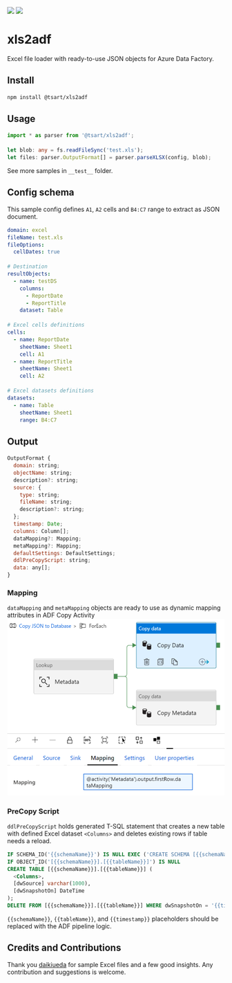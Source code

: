 ![](https://badgen.net/npm/v/@tsart/xls2adf)
![](https://badgen.net/npm/types/@tsart/xls2adf)

# xls2adf

Excel file loader with ready-to-use JSON objects for Azure Data Factory.

## Install

```bash
npm install @tsart/xls2adf
```

## Usage

```typescript
import * as parser from '@tsart/xls2adf';

let blob: any = fs.readFileSync('test.xls');
let files: parser.OutputFormat[] = parser.parseXLSX(config, blob);
```

See more samples in `__test__` folder.

## Config schema

This sample config defines `A1`, `A2` cells and `B4:C7` range to extract as JSON document.

```yml
domain: excel
fileName: test.xls
fileOptions:
  cellDates: true

# Destination
resultObjects:
  - name: testDS
    columns:
      - ReportDate
      - ReportTitle
    dataset: Table

# Excel cells definitions
cells:
  - name: ReportDate
    sheetName: Sheet1
    cell: A1
  - name: ReportTitle
    sheetName: Sheet1
    cell: A2

# Excel datasets definitions
datasets:
  - name: Table
    sheetName: Sheet1
    range: B4:C7
```

## Output

```js
OutputFormat {
  domain: string;
  objectName: string;
  description?: string;
  source: {
    type: string;
    fileName: string;
    description?: string;
  };
  timestamp: Date;
  columns: Column[];
  dataMapping?: Mapping;
  metaMapping?: Mapping;
  defaultSettings: DefaultSettings;
  ddlPreCopyScript: string;
  data: any[];
}
```

### Mapping

`dataMapping` and `metaMapping` objects are ready to use as dynamic mapping attributes in ADF Copy Activity
<img src="assets/adfCopyDataMapping.png" width="600" />

### PreCopy Script

`ddlPreCopyScript` holds generated T-SQL statement that creates a new table with defined Excel dataset `<Columns>` and deletes existing rows if table needs a reload.

```sql
IF SCHEMA_ID('{{schemaName}}') IS NULL EXEC ('CREATE SCHEMA [{{schemaName}}]');
IF OBJECT_ID('[{{schemaName}}].[{{tableName}}]') IS NULL
CREATE TABLE [{{schemaName}}].[{{tableName}}] (
  <Columns>,
  [dwSource] varchar(1000),
  [dwSnapshotOn] DateTime
);
DELETE FROM [{{schemaName}}].[{{tableName}}] WHERE dwSnapshotOn = '{{timestamp}}';
```

`{{schemaName}}`, `{{tableName}}`, and `{{timestamp}}` placeholders should be replaced with the ADF pipeline logic.

## Credits and Contributions

Thank you [daikiueda](https://github.com/daikiueda/xls2adf) for sample Excel files and a few good insights.
Any contribution and suggestions is welcome.
